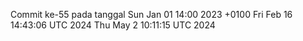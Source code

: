 Commit ke-55 pada tanggal Sun Jan 01 14:00 2023 +0100
Fri Feb 16 14:43:06 UTC 2024
Thu May  2 10:11:15 UTC 2024
